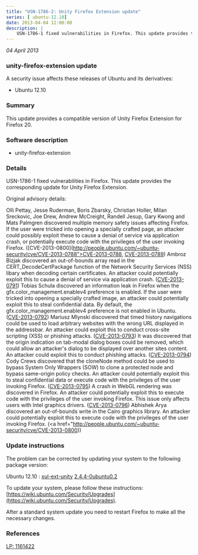 ```yaml
---
title: "USN-1786-2: Unity Firefox Extension update"
series: [ ubuntu-12.10]
date: 2013-04-04 12:00:00
description: |
    USN-1786-1 fixed vulnerabilities in Firefox. This update provides the corresponding update for Unity Firefox Extension.
--- 
```

 
 

*04 April 2013*

### unity-firefox-extension update

A security issue affects these releases of Ubuntu and its derivatives:

* Ubuntu 12.10

### Summary

This update provides a compatible version of Unity Firefox Extension for Firefox 20.

### Software description

* unity-firefox-extension 

### Details

USN-1786-1 fixed vulnerabilities in Firefox. This update provides the corresponding update for Unity Firefox Extension.

Original advisory details:

 Olli Pettay, Jesse Ruderman, Boris Zbarsky, Christian Holler, Milan Sreckovic, Joe Drew, Andrew McCreight, Randell Jesup, Gary Kwong and Mats Palmgren discovered multiple memory safety issues affecting Firefox. If the user were tricked into opening a specially crafted page, an attacker could possibly exploit these to cause a denial of service via application crash, or potentially execute code with the privileges of the user invoking Firefox. ([CVE-2013-0800](http://people.ubuntu.com/~ubuntu-security/cve/CVE-2013-0788">CVE-2013-0788</a>, <a href="http://people.ubuntu.com/~ubuntu-security/cve/CVE-2013-0789">CVE-2013-0789</a>) Ambroz Bizjak discovered an out-of-bounds array read in the CERT_DecodeCertPackage function of the Network Security Services (NSS) libary when decoding certain certificates. An attacker could potentially exploit this to cause a denial of service via application crash. (<a href="http://people.ubuntu.com/~ubuntu-security/cve/CVE-2013-0791">CVE-2013-0791</a>) Tobias Schula discovered an information leak in Firefox when the gfx.color_management.enablev4 preference is enabled. If the user were tricked into opening a specially crafted image, an attacker could potentially exploit this to steal confidential data. By default, the gfx.color_management.enablev4 preference is not enabled in Ubuntu. (<a href="http://people.ubuntu.com/~ubuntu-security/cve/CVE-2013-0792">CVE-2013-0792</a>) Mariusz Mlynski discovered that timed history navigations could be used to load arbitrary websites with the wrong URL displayed in the addressbar. An attacker could exploit this to conduct cross-site scripting (XSS) or phishing attacks. (<a href="http://people.ubuntu.com/~ubuntu-security/cve/CVE-2013-0793">CVE-2013-0793</a>) It was discovered that the origin indication on tab-modal dialog boxes could be removed, which could allow an attacker&#39;s dialog to be displayed over another sites content. An attacker could exploit this to conduct phishing attacks. (<a href="http://people.ubuntu.com/~ubuntu-security/cve/CVE-2013-0794">CVE-2013-0794</a>) Cody Crews discovered that the cloneNode method could be used to bypass System Only Wrappers (SOW) to clone a protected node and bypass same-origin policy checks. An attacker could potentially exploit this to steal confidential data or execute code with the privileges of the user invoking Firefox. (<a href="http://people.ubuntu.com/~ubuntu-security/cve/CVE-2013-0795">CVE-2013-0795</a>) A crash in WebGL rendering was discovered in Firefox. An attacker could potentially exploit this to execute code with the privileges of the user invoking Firefox. This issue only affects users with Intel graphics drivers. (<a href="http://people.ubuntu.com/~ubuntu-security/cve/CVE-2013-0796">CVE-2013-0796</a>) Abhishek Arya discovered an out-of-bounds write in the Cairo graphics library. An attacker could potentially exploit this to execute code with the privileges of the user invoking Firefox. (<a href="http://people.ubuntu.com/~ubuntu-security/cve/CVE-2013-0800)) 

### Update instructions

The problem can be corrected by updating your system to the following package version:

Ubuntu 12.10
 : [xul-ext-unity](https://launchpad.net/ubuntu/+source/unity-firefox-extension) <span> [2.4.4-0ubuntu0.2](https://launchpad.net/ubuntu/+source/unity-firefox-extension/2.4.4-0ubuntu0.2) </span> 

To update your system, please follow these instructions: [https://wiki.ubuntu.com/Security/Upgrades](https://wiki.ubuntu.com/Security/Upgrades).

After a standard system update you need to restart Firefox to make all the necessary changes. 

### References

 
 [LP: 1161422](https://launchpad.net/bugs/1161422)
 

